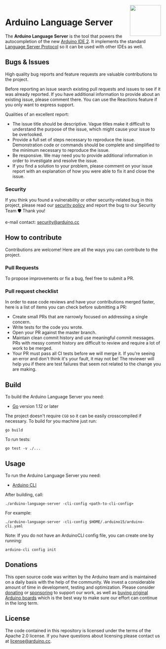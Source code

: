 <img src="https://content.arduino.cc/website/Arduino_logo_teal.svg" height="100" align="right" />

# Arduino Language Server

The **Arduino Language Server** is the tool that powers the autocompletion of the new [Arduino IDE 2][arduino-ide-repo]. It implements the standard [Language Server Protocol](https://microsoft.github.io/language-server-protocol/) so it can be used with other IDEs as well.

## Bugs & Issues

High quality bug reports and feature requests are valuable contributions to the project.

Before reporting an issue search existing pull requests and issues to see if it was already reported. If you have additional information to provide about an existing issue, please comment there. You can use the Reactions feature if you only want to express support.

Qualities of an excellent report:

- The issue title should be descriptive. Vague titles make it difficult to understand the purpose of the issue, which might cause your issue to be overlooked.
- Provide a full set of steps necessary to reproduce the issue. Demonstration code or commands should be complete and simplified to the minimum necessary to reproduce the issue.
- Be responsive. We may need you to provide additional information in order to investigate and resolve the issue.
- If you find a solution to your problem, please comment on your issue report with an explanation of how you were able to fix it and close the issue.

### Security

If you think you found a vulnerability or other security-related bug in this project, please read our
[security policy](https://github.com/arduino/arduino-language-server/security/policy) and report the bug to our Security Team 🛡️
Thank you!

e-mail contact: security@arduino.cc

## How to contribute

Contributions are welcome! Here are all the ways you can contribute to the project.

### Pull Requests

To propose improvements or fix a bug, feel free to submit a PR.

### Pull request checklist

In order to ease code reviews and have your contributions merged faster, here is a list of items you can check before submitting a PR:

- Create small PRs that are narrowly focused on addressing a single concern.
- Write tests for the code you wrote.
- Open your PR against the master branch.
- Maintain clean commit history and use meaningful commit messages. PRs with messy commit history are difficult to review and require a lot of work to be merged.
- Your PR must pass all CI tests before we will merge it. If you're seeing an error and don't think it's your fault, it may not be! The reviewer will help you if there are test failures that seem not related to the change you are making.

## Build

To build the Arduino Language Server you need:

- [Go][go-install] version 1.12 or later

The project doesn't require `CGO` so it can be easily crosscompiled if necessary. To build for you machine just run:

```
go build
```

To run tests:

```
go test -v ./...
```
## Usage

To run the Arduino Language Server you need:

- [Arduino CLI](https://github.com/arduino/arduino-cli)

After building, call:

```
./arduino-language-server -cli-config <path-to-cli-config>
```
For example:
```
./arduino-language-server -cli-config $HOME/.arduino15/arduino-cli.yaml
```
Note: If you do not have an ArduinoCLI config file, you can create one by running:
```
arduino-cli config init
```

## Donations

This open source code was written by the Arduino team and is maintained on a daily basis with the help of the community. We invest a considerable amount of time in development, testing and optimization. Please consider [donating](https://www.arduino.cc/en/donate/) or [sponsoring](https://github.com/sponsors/arduino) to support our work, as well as [buying original Arduino boards](https://store.arduino.cc/) which is the best way to make sure our effort can continue in the long term.

## License

The code contained in this repository is licensed under the terms of the Apache 2.0 license. If you have questions about licensing please contact us at [license@arduino.cc](mailto:license@arduino.cc).


[arduino-ide-repo]: https://github.com/arduino/arduino-ide
[go-install]: https://golang.org/doc/install
